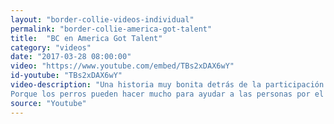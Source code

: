 ```yaml
---
layout: "border-collie-videos-individual"
permalink: "border-collie-america-got-talent"
title:  "BC en America Got Talent"
category: "videos"
date: "2017-03-28 08:00:00"
video: "https://www.youtube.com/embed/TBs2xDAX6wY"
id-youtube: "TBs2xDAX6wY"
video-description: "Una historia muy bonita detrás de la participación de esta pareja de Border Collie y su dueño en el programa de la edición 2016 de America Got Talent.
Porque los perros pueden hacer mucho para ayudar a las personas por el simple hecho de estar alli."
source: "Youtube"
---
```

